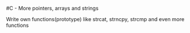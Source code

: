 #C - More pointers, arrays and strings

Write own functions(prototype) like strcat, strncpy, strcmp and even more functions
